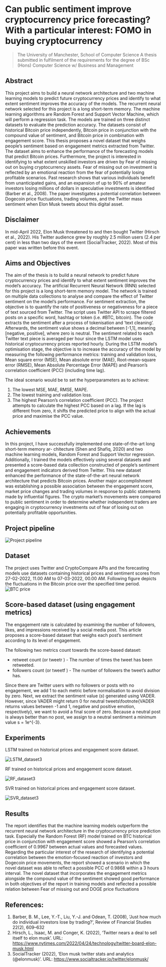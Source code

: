 # Can public sentiment improve cryptocurrency price forecasting? With a particular interest: FOMO in buying cryptocurrency

> The University of Manchester, School of Computer Science
> A thesis submitted in fulfilment of the requirements for the degree of BSc (Hons) Computer Science w/ Business and Management

## Abstract

This project aims to build a neural network architecture and two machine learning models to predict future cryptocurrency prices and identify to what extent sentiment improves the accuracy of the models. The recurrent neural network selected for this project is a long short-term memory. The machine learning algorithms are Random Forest and Support Vector Machine, which will perform a regression task. The models are trained on three distinct datasets to evaluate the prediction accuracy. The datasets consist of historical Bitcoin price independently, Bitcoin price in conjunction with the compound value of sentiment, and Bitcoin price in combination with engagement score. This thesis proposes a novel dataset that weighs people’s sentiment based on engagement metrics extracted from Twitter. The dataset aims to enhance the performance of the forecasting models that predict Bitcoin prices. Furthermore, the project is interested in identifying to what extent unskilled investors are driven by Fear of missing out on buying cryptocurrency assets. Fear of missing out on investment is reflected by an emotional reaction from the fear of potentially losing profitable scenarios. Past research shows that various individuals benefit from unanticipated gains, and an expansion of up to 90% of amateur investors losing millions of dollars in speculative investments is identified (Barber et al., 2008). The paper investigates a potential correlation between Dogecoin price fluctuations, trading volumes, and the Twitter mass sentiment when Elon Musk tweets about this digital asset.


## Disclaimer

In mid-April 2022, Elon Musk threatened to and then bought Twitter (Hirsch et al., 2022). His Twitter audience grew by roughly 2.5 million users (2.4 per cent) in less than two days of the event (SocialTracker, 2022). Most of this paper was written before this event.


## Aims and Objectives

The aim of the thesis is to build a neural network to predict future cryptocurrency prices and identify to what extent sentiment improves the model’s accuracy. The artificial Recurrent Neural Network (RNN) selected for this project is a long short-term memory model. The network is trained on multiple data collections to analyse and compare the effect of Twitter sentiment on the model’s performance. For sentiment extraction, the objective is to quantify the rate of positiveness or negativeness for a piece of text sourced from Twitter. The script uses Twitter API to scrape filtered posts on a specific word, hashtag or token (i.e. #BTC, bitcoin). The code extracts the sentiment after a process of tokenisation and ‘text cleaning’. Afterwards, the sentiment value shows a decimal between [-1,1], meaning [negative, positive], where zero is neutral. The sentiment related to each Twitter text piece is averaged per hour since the LSTM model uses historical cryptocurrency prices reported hourly. During the LSTM model’s optimisation stage, the objective is to increase the accuracy of the model by measuring the following performance metrics: training and validation loss, Mean square error (MSE), Mean absolute error (MAE), Root-mean-square error (RMSE), Mean Absolute Percentage Error (MAPE) and Pearson’s correlation coefficient (PCC) (including time lag). 

The ideal scenario would be to set the hyperparameters as to achieve:
1. The lowest MSE, MAE, RMSE, MAPE.
2. The lowest training and validation loss.
3. The highest Pearson’s correlation coefficient (PCC). The project attempts to calculate the highest PCC based on a lag. If the lag is different from zero, it shifts the predicted price to align with the actual price and maximise the PCC value.


## Achievements

In this project, I have successfully implemented one state-of-the-art long short-term memory ar- chitecture (Shen and Shafiq, 2020) and two machine learning models, Random Forest and Support Vector regression. Additionally, I trained the models effectively using several datasets and presented a score-based data collection constructed of people’s sentiment and engagement indicators derived from Twitter. This new dataset enhanced the performance of the state-of-the-art neural network architecture that predicts Bitcoin prices. 
Another major accomplishment was establishing a possible association between the engagement score, market price changes and trading volumes in response to public statements made by influential figures. The crypto market’s movements were compared to public sentiment in order to determine whether independent traders are engaging in cryptocurrency investments out of fear of losing out on potentially profitable opportunities.

## Project pipeline
![Project pipeline](screenshots/methodology.png)

## Dataset

The project uses Twitter and CryptoCompare APIs and the forecasting models use datasets containing historical prices and sentiment scores from 27-02-2022, 11.00 AM to 07-03-2022, 00.00 AM.
Following figure depicts the fluctuations in the Bitcoin price over the specified time
period.
![BTC price](screenshots/all_dataset_BTC.png)

## Score-based dataset (using engagement metrics)

The engagement rate is calculated by examining the number of followers, likes, and impressions received by a social media post. This article proposes a score-based dataset that weighs each post’s sentiment according to its level of engagement.

The following two metrics count towards the score-based dataset:
- retweet count (or tweetr ) - The number of times the tweet has been retweeted.
- followers count (or tweetf ) - The number of followers the tweet’s author has.

Since there are Twitter users with no followers or posts with no engagement, we add 1 to each metric before normalisation to avoid division by zero. Next, we extract the sentiment value ($s$) generated using VADER. However, since VADER might return 0 for neutral tweets\footnote{VADER returns values between -1 and 1, negative and positive emotion, respectively}, we want to avoid a final score of zero. Because a neutral post is always better than no post, we assign to a neutral sentiment a minimum value s = 1e^{-3}.

## Experiments

LSTM trained on historical prices and engagement score dataset.

![LSTM_dataset3](screenshots/LSTM_BTC_price-and-score_55-5-40.png)

RF trained on historical prices and engagement score dataset.

![RF_dataset3](screenshots/Random-Forest-regression_97-accuracy.png)

SVR trained on historical prices and engagement score dataset.

![SVR_dataset3](screenshots/Support-vector-regression_70-accuracy.png)


## Results

The report identifies that the machine learning models outperform the recurrent neural network architecture in the cryptocurrency price prediction task. Especially the Random Forest (RF) model trained on BTC historical price in conjunction with engagement score showed a Pearson’s correlation coefficient of 0.9967 between actual values and forecasted values. Regarding the particular interest of the research of identifying a potential correlation between the emotion-focused reaction of investors and Dogecoin price movements, the report showed a scenario in which the novel dataset was able to reflect a possible PCC of 0.9868 within a 3 hours interval. The novel dataset that incorporates the engagement metrics alongside the compound value of the sentiment showed good performance in both objectives of the report in training models and reflected a possible relation between Fear of missing out and DOGE price fluctuations



## References:
1. Barber, B. M., Lee, Y.-T., Liu, Y.-J. and Odean, T. (2008), ‘Just how much do individual investors lose by trading?’, Review of Financial Studies 22(2), 609–632
2. Hirsch, L., Isaac, M. and Conger, K. (2022), ‘Twitter nears a deal to sell itself to elon musk’. URL: https://www.nytimes.com/2022/04/24/technology/twitter-board-elon-musk.html
3. SocialTracker (2022), ‘Elon musk twitter stats and analytics (@elonmusk)’. URL: https://www.socialtracker.io/twitter/elonmusk/
